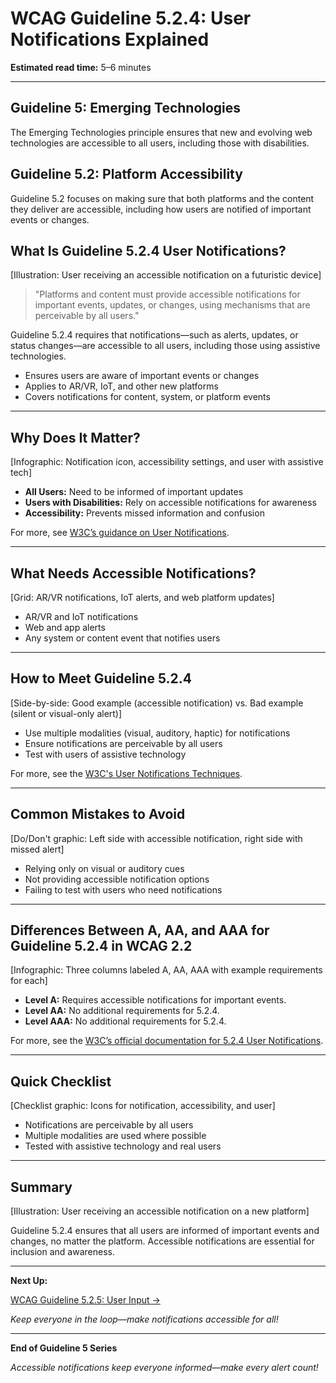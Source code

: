 <!--
title: WCAG Guideline 5.2.4: User Notifications Explained
series: Making the Web Accessible for All
description: A practical guide to WCAG Guideline 5.2.4 (User Notifications)—what it means, why it matters, and how to ensure notifications on new platforms are accessible to all users.
keywords: wcag 5.2.4, user notifications, accessibility, web standards, user experience, emerging technologies
image: wcag-5-2-4-user-notifications.png
imageAlt: Illustration of a user receiving an accessible notification on a futuristic device
status: draft
-->

# **WCAG Guideline 5.2.4: User Notifications Explained**

**Estimated read time:** 5–6 minutes

---

## **Guideline 5: Emerging Technologies**

The Emerging Technologies principle ensures that new and evolving web technologies are accessible to all users, including those with disabilities.

## **Guideline 5.2: Platform Accessibility**

Guideline 5.2 focuses on making sure that both platforms and the content they deliver are accessible, including how users are notified of important events or changes.

## **What Is Guideline 5.2.4 User Notifications?**

[Illustration: User receiving an accessible notification on a futuristic device]

> "Platforms and content must provide accessible notifications for important events, updates, or changes, using mechanisms that are perceivable by all users."

Guideline 5.2.4 requires that notifications—such as alerts, updates, or status changes—are accessible to all users, including those using assistive technologies.

- Ensures users are aware of important events or changes
- Applies to AR/VR, IoT, and other new platforms
- Covers notifications for content, system, or platform events

---

## **Why Does It Matter?**

[Infographic: Notification icon, accessibility settings, and user with assistive tech]

- **All Users:** Need to be informed of important updates
- **Users with Disabilities:** Rely on accessible notifications for awareness
- **Accessibility:** Prevents missed information and confusion

For more, see [W3C’s guidance on User Notifications](https://www.w3.org/WAI/standards-guidelines/wcag/new-in-22/).

---

## **What Needs Accessible Notifications?**

[Grid: AR/VR notifications, IoT alerts, and web platform updates]

- AR/VR and IoT notifications
- Web and app alerts
- Any system or content event that notifies users

---

## **How to Meet Guideline 5.2.4**

[Side-by-side: Good example (accessible notification) vs. Bad example (silent or visual-only alert)]

- Use multiple modalities (visual, auditory, haptic) for notifications
- Ensure notifications are perceivable by all users
- Test with users of assistive technology

For more, see the [W3C's User Notifications Techniques](https://www.w3.org/WAI/standards-guidelines/wcag/new-in-22/).

---

## **Common Mistakes to Avoid**

[Do/Don't graphic: Left side with accessible notification, right side with missed alert]

- Relying only on visual or auditory cues
- Not providing accessible notification options
- Failing to test with users who need notifications

---

## **Differences Between A, AA, and AAA for Guideline 5.2.4 in WCAG 2.2**

[Infographic: Three columns labeled A, AA, AAA with example requirements for each]

- **Level A:** Requires accessible notifications for important events.
- **Level AA:** No additional requirements for 5.2.4.
- **Level AAA:** No additional requirements for 5.2.4.

For more, see the [W3C’s official documentation for 5.2.4 User Notifications](https://www.w3.org/WAI/standards-guidelines/wcag/new-in-22/).

---

## **Quick Checklist**

[Checklist graphic: Icons for notification, accessibility, and user]

- Notifications are perceivable by all users
- Multiple modalities are used where possible
- Tested with assistive technology and real users

---

## **Summary**

[Illustration: User receiving an accessible notification on a new platform]

Guideline 5.2.4 ensures that all users are informed of important events and changes, no matter the platform. Accessible notifications are essential for inclusion and awareness.

---

**Next Up:**

[WCAG Guideline 5.2.5: User Input →](WCAG-Guideline-5-2-5-User-Input-Explained.md)

*Keep everyone in the loop—make notifications accessible for all!*

---

**End of Guideline 5 Series**

*Accessible notifications keep everyone informed—make every alert count!*
